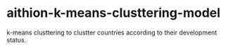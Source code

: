 # aithion-k-means-clusttering-model
k-means clusttering to clustter countries according to their development status. 
